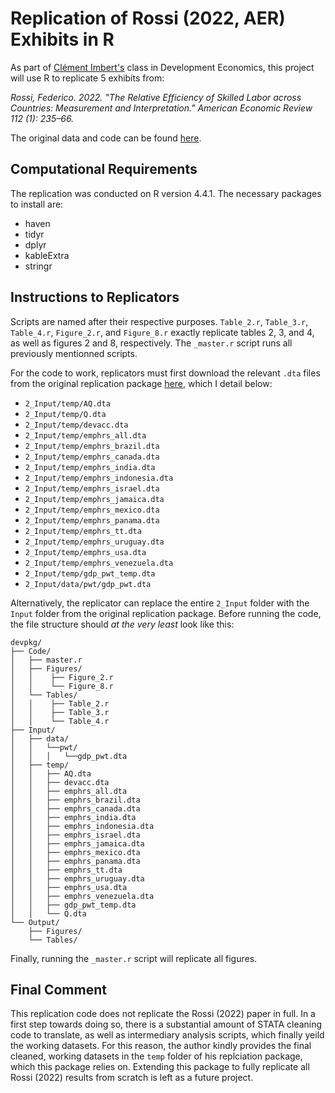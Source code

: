 # Replication of Rossi (2022, AER) Exhibits in R

As part of [Clément Imbert's](https://sites.google.com/site/clemimbert/) class in Development Economics, this project will use R to replicate 5 exhibits from: 

*Rossi, Federico. 2022. "The Relative Efficiency of Skilled Labor across Countries: Measurement and Interpretation." American Economic Review 112 (1): 235–66.*

The original data and code can be found [here](https://www.openicpsr.org/openicpsr/project/146041/version/V1/view).

## Computational Requirements 

The replication was conducted on R version 4.4.1. The necessary packages to install are: 
- haven 
- tidyr 
- dplyr 
- kableExtra 
- stringr 

## Instructions to Replicators 

Scripts are named after their respective purposes. `Table_2.r`, `Table_3.r`, `Table_4.r`, `Figure_2.r`, and `Figure_8.r` exactly replicate tables 2, 3, and 4, as well as figures 2 and 8, respectively. The `_master.r` script runs all previously mentionned scripts.

For the code to work, replicators must first download the relevant `.dta` files from the original replication package [here](https://www.openicpsr.org/openicpsr/project/146041/version/V1/view), which I detail below: 

- `2_Input/temp/AQ.dta` 
- `2_Input/temp/Q.dta`
- `2_Input/temp/devacc.dta`
- `2_Input/temp/emphrs_all.dta`
- `2_Input/temp/emphrs_brazil.dta`
- `2_Input/temp/emphrs_canada.dta`
- `2_Input/temp/emphrs_india.dta`
- `2_Input/temp/emphrs_indonesia.dta`
- `2_Input/temp/emphrs_israel.dta`
- `2_Input/temp/emphrs_jamaica.dta`
- `2_Input/temp/emphrs_mexico.dta`
- `2_Input/temp/emphrs_panama.dta`
- `2_Input/temp/emphrs_tt.dta`
- `2_Input/temp/emphrs_uruguay.dta`
- `2_Input/temp/emphrs_usa.dta`
- `2_Input/temp/emphrs_venezuela.dta`
- `2_Input/temp/gdp_pwt_temp.dta`
- `2_Input/data/pwt/gdp_pwt.dta`

Alternatively, the replicator can replace the entire `2_Input` folder with the `Input` folder from the original replication package. Before running the code, the file structure should *at the very least* look like this: 

``` 
devpkg/
├── Code/
│   ├── master.r
│   ├── Figures/
│   │    ├── Figure_2.r
│   │    └── Figure_8.r 
│   └── Tables/
│   │    ├── Table_2.r
│   │    ├── Table_3.r
│   │    └── Table_4.r 
├── Input/
│   ├── data/
│   │   └──pwt/
│   │   │   └──gdp_pwt.dta
│   ├── temp/
│   │   ├── AQ.dta 
│   │   ├── devacc.dta 
│   │   ├── emphrs_all.dta
│   │   ├── emphrs_brazil.dta
│   │   ├── emphrs_canada.dta
│   │   ├── emphrs_india.dta
│   │   ├── emphrs_indonesia.dta
│   │   ├── emphrs_israel.dta
│   │   ├── emphrs_jamaica.dta
│   │   ├── emphrs_mexico.dta
│   │   ├── emphrs_panama.dta
│   │   ├── emphrs_tt.dta
│   │   ├── emphrs_uruguay.dta
│   │   ├── emphrs_usa.dta
│   │   ├── emphrs_venezuela.dta
│   │   ├── gdp_pwt_temp.dta
│   │   └── Q.dta 
└── Output/
    ├── Figures/
    └── Tables/ 
```

Finally, running the `_master.r` script will replicate all figures. 

## Final Comment

This replication code does not replicate the Rossi (2022) paper in full. In a first step towards doing so, there is a substantial amount of STATA cleaning code to translate, as well as intermediary analysis scripts, which finally yeild the working datasets. For this reason, the author kindly provides the final cleaned, working datasets in the `temp` folder of his replciation package, which this package relies on. Extending this package to fully replicate all Rossi (2022) results from scratch is left as a future project. 